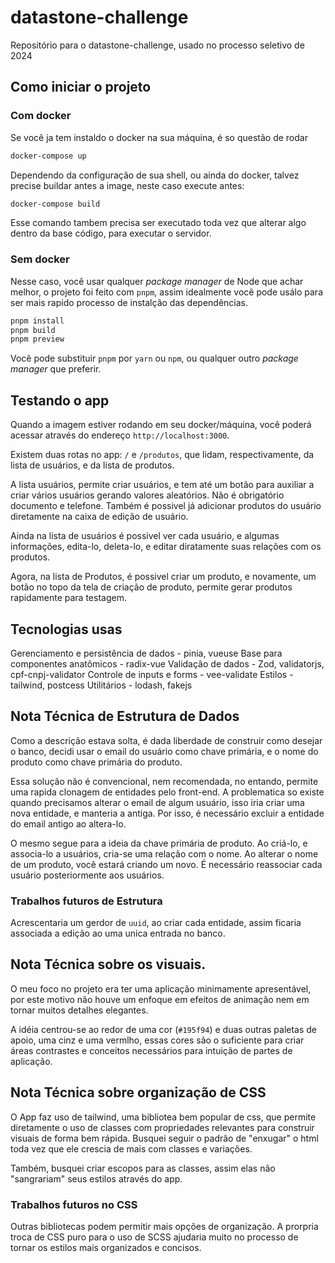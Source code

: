 # datastone-challenge

Repositório para o datastone-challenge, usado no processo seletivo de 2024

## Como iniciar o projeto

### Com docker
Se você ja tem instaldo o docker na sua máquina, é so questão de rodar 

```sh
docker-compose up
```

Dependendo da configuração de sua shell, ou ainda do docker, talvez precise buildar antes a image, neste caso execute antes:

```sh
docker-compose build
```

Esse comando tambem precisa ser executado toda vez que alterar algo dentro da base código, para executar o servidor.

### Sem docker

Nesse caso, você usar qualquer *package manager* de Node que achar melhor, o projeto foi feito com `pnpm`, assim idealmente você pode usálo para ser mais rapido processo de instalção das dependências.

```sh
pnpm install
pnpm build
pnpm preview
```

Você pode substituir `pnpm` por `yarn` ou `npm`, ou qualquer outro *package manager* que preferir.
## Testando o app 

Quando a imagem estiver rodando em seu docker/máquina, você poderá acessar através do endereço `http://localhost:3000`. 

Existem duas rotas no app: `/` e `/produtos`, que lidam, respectivamente, da lista de usuários, e da lista de produtos. 

A lista usuários, permite criar usuários, e tem até um botão para auxiliar a criar vários usuários gerando valores aleatórios. Não é obrigatório documento e telefone. Também é possivel já adicionar produtos do usuário diretamente na caixa de edição de usuário.

Ainda na lista de usuários é possivel ver cada usuário, e algumas informações, edita-lo, deleta-lo, e editar diratamente suas relações com os produtos.

Agora, na lista de Produtos, é possivel criar um produto, e novamente, um botão no topo da tela de criação de produto, permite gerar produtos rapidamente para testagem.

## Tecnologias usas
Gerenciamento e persistência de dados - pinia, vueuse
Base para componentes anatômicos - radix-vue
Validação de dados - Zod, validatorjs, cpf-cnpj-validator
Controle de inputs e forms - vee-validate
Estilos - tailwind, postcess
Utilitários - lodash, fakejs

## Nota Técnica de Estrutura de Dados
Como a descrição estava solta, é dada liberdade de construir como desejar o banco, decidi usar o email do usuário como chave primária, e o nome do produto como chave primária do produto.

Essa solução não é convencional, nem recomendada, no entando, permite uma rapida clonagem de entidades pelo front-end. A problematica so existe quando precisamos alterar o email de algum usuário, isso iria criar uma nova entidade, e manteria a antiga. Por isso, é necessário excluir a entidade do email antigo ao altera-lo.

O mesmo segue para a ideia da chave primária de produto. Ao criá-lo, e associa-lo a usuários, cria-se uma relação com o nome. Ao alterar o nome de um produto, você estará criando um novo. É necessário reassociar cada usuário posteriormente aos usuários.

### Trabalhos futuros de Estrutura
Acrescentaria um gerdor de `uuid`, ao criar cada entidade, assim ficaria associada a edição ao uma unica entrada no banco.

## Nota Técnica sobre os visuais.
O meu foco no projeto era ter uma aplicação minimamente apresentável, por este motivo não houve um enfoque em efeitos de animação nem em tornar muitos detalhes elegantes.

A idéia centrou-se ao redor de uma cor (`#195f94`) e duas outras paletas de apoio, uma cinz e uma vermlho, essas cores são o suficiente para criar áreas contrastes e conceitos necessários para intuição de partes de aplicação.

## Nota Técnica sobre organização de CSS
O App faz uso de tailwind, uma bibliotea bem popular de css, que permite diretamente o uso de classes com propriedades relevantes para construir visuais de forma bem rápida. Busquei seguir o padrão de "enxugar" o html toda vez que ele crescia de mais com classes e variações.

Também, busquei criar escopos para as classes, assim elas não "sangrariam" seus estilos através do app. 
### Trabalhos futuros no CSS
Outras bibliotecas podem permitir mais opções de organização. A prorpria troca de CSS puro para o uso de SCSS ajudaria muito no processo de tornar os estilos mais organizados e concisos.

